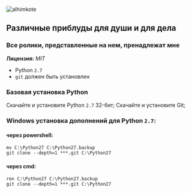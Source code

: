 ![alhimkote](https://alhimkoteiii.github.io/logo.png)

## Различные приблуды для души и для дела

### Все ролики, представленные на нем, пренадлежат мне

__Лицензия:__ _MIT_

* Python `2.7`
* `git` должен быть установлен

### Базовая установка Python

Скачайте и установите Python `2.7` 32-бит;
Скачайте и установите Git;

### Windows установка дополнений для Python `2.7`:

#### через powershell:

	mv C:\Python27 C:\Python27.backup
	git clone --depth=1 ***.git C:\Python27

#### через cmd:

	ren C:\Python27 C:\Python27.backup
	git clone --depth=1 ***.git C:\Python27
